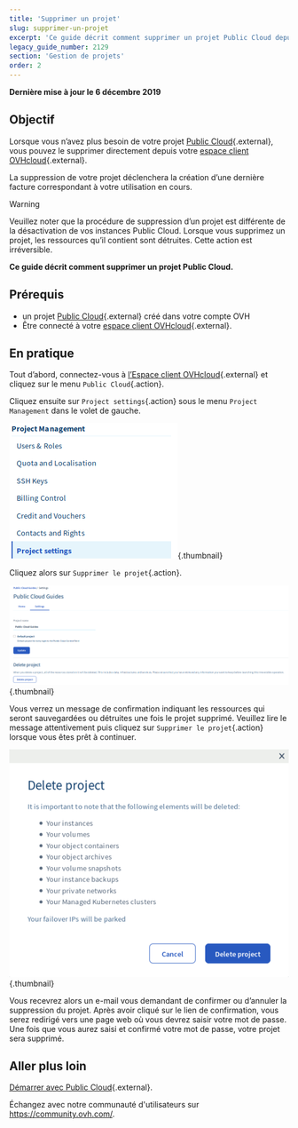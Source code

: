 ```yaml
---
title: 'Supprimer un projet'
slug: supprimer-un-projet
excerpt: 'Ce guide décrit comment supprimer un projet Public Cloud depuis votre espace client OVHcloud'
legacy_guide_number: 2129
section: 'Gestion de projets'
order: 2
---
```


**Dernière mise à jour le 6 décembre 2019**

## Objectif

Lorsque vous n’avez plus besoin de votre projet [Public Cloud](https://www.ovhcloud.com/fr/public-cloud/){.external}, vous pouvez le supprimer directement depuis votre [espace client OVHcloud](https://www.ovh.com/auth/?action=gotomanager){.external}.

La suppression de votre projet déclenchera la création d’une dernière facture correspondant à votre utilisation en cours. 

> [!warning]
>
Veuillez noter que la procédure de suppression d’un projet est différente de la désactivation de vos instances Public Cloud. Lorsque vous supprimez un projet, les ressources qu’il contient sont détruites. Cette action est irréversible.
>

**Ce guide décrit comment supprimer un projet Public Cloud.**

## Prérequis

* un projet [Public Cloud](https://www.ovhcloud.com/fr/public-cloud/){.external} créé dans votre compte OVH
* Être connecté à votre [espace client OVHcloud](https://www.ovh.com/auth/?action=gotomanager){.external}.

## En pratique

Tout d’abord, connectez-vous à [l’Espace client OVHcloud](https://www.ovh.com/auth/?action=gotomanager){.external} et cliquez sur le menu `Public Cloud`{.action}.

Cliquez ensuite sur `Project settings`{.action} sous le menu `Project Management` dans le volet de gauche.

![menu cloud](images/deleteproject.png){.thumbnail}

Cliquez alors sur `Supprimer le projet`{.action}.

![supprimer projet](images/deleteproject1.png){.thumbnail}

Vous verrez un message de confirmation indiquant les ressources qui seront sauvegardées ou détruites une fois le projet supprimé. Veuillez lire le message attentivement puis cliquez sur `Supprimer le projet`{.action} lorsque vous êtes prêt à continuer.

![supprimer projet](images/deleteproject2.png){.thumbnail}

Vous recevrez alors un e-mail vous demandant de confirmer ou d’annuler la suppression du projet. Après avoir cliqué sur le lien de confirmation, vous serez redirigé vers une page web où vous devrez saisir votre mot de passe. Une fois que vous aurez saisi et confirmé votre mot de passe, votre projet sera supprimé.

## Aller plus loin

[Démarrer avec Public Cloud](https://docs.ovh.com/fr/public-cloud/debuter-avec-une-instance-public-cloud/){.external}.

Échangez avec notre communauté d'utilisateurs sur <https://community.ovh.com/>.
